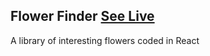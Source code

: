 ## Flower Finder [See Live](http://interestingflowers.surge.sh/)

A library of interesting flowers coded in React 
